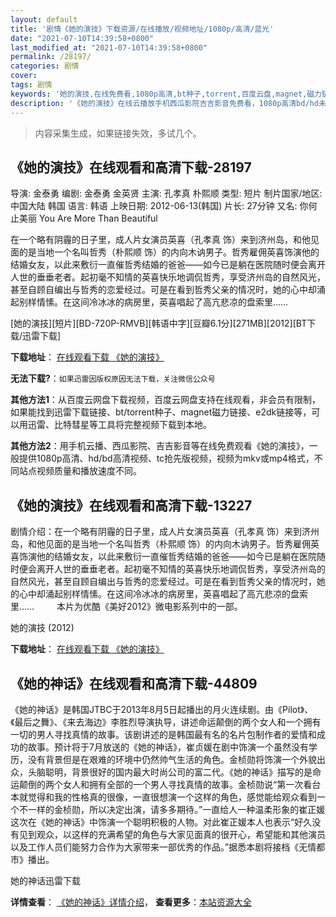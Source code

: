 ```yaml
---
layout: default
title: '剧情《她的演技》下载资源/在线播放/视频地址/1080p/高清/蓝光'
date: "2021-07-10T14:39:58+0800"
last_modified_at: "2021-07-10T14:39:58+0800"
permalink: /28197/
categories: 剧情
cover:
tags: 剧情
keywords: '她的演技,在线免费看,1080p高清,bt种子,torrent,百度云盘,magnet,磁力链,迅雷下载资源'
description: '《她的演技》在线云播放手机西瓜影院吉吉影音免费看，1080p高清bd/hd未删减完整版和tc抢先枪版，mkv/mp4格式，附带bt/torrent种子、magnet/磁力链、百度云盘、网盘资源迅雷下载链接'
---
```


>内容采集生成，如果链接失效，多试几个。


## 《她的演技》在线观看和高清下载-28197

导演: 金泰勇 编剧: 金泰勇 金英贤 主演: 孔孝真 朴熙顺 类型: 短片 制片国家/地区: 中国大陆 韩国 语言: 韩语 上映日期: 2012-06-13(韩国) 片长: 27分钟 又名: 你何止美丽 You Are More Than Beautiful

在一个略有阴霾的日子里，成人片女演员英喜（孔孝真 饰）来到济州岛，和他见面的是当地一个名叫哲秀（朴熙顺 饰）的内向木讷男子。哲秀雇佣英喜饰演他的结婚女友，以此来敷衍一直催哲秀结婚的爸爸——如今已是躺在医院随时便会离开人世的垂垂老者。起初毫不知情的英喜快乐地调侃哲秀，享受济州岛的自然风光，甚至自顾自编出与哲秀的恋爱经过。可是在看到哲秀父亲的情况时，她的心中却涌起别样情愫。在这间冷冰冰的病房里，英喜唱起了高亢悲凉的盘索里……


[她的演技][短片][BD-720P-RMVB][韩语中字][豆瓣6.1分][271MB][2012][BT下载/迅雷下载]

**下载地址**： [在线观看下载 《她的演技》](https://www.btdx8.com/torrent/you_are_more_than_beautiful_2013.html) 


**无法下载?**：`如果迅雷因版权原因无法下载，关注微信公众号 `

**其他方法1**：从百度云网盘下载视频，百度云网盘支持在线观看，非会员有限制，如果能找到迅雷下载链接、bt/torrent种子、magnet磁力链接、e2dk链接等，可以用迅雷、比特彗星等工具将完整视频下载到本地。

**其他方法2**：用手机云播、西瓜影院、吉吉影音等在线免费观看《她的演技》，一般提供1080p高清、hd/bd高清视频、tc抢先版视频，视频为mkv或mp4格式，不同站点视频质量和播放速度不同。


## 《她的演技》在线观看和高清下载-13227

剧情介绍：在一个略有阴霾的日子里，成人片女演员英喜（孔孝真 饰）来到济州岛，和他见面的是当地一个名叫哲秀（朴熙顺 饰）的内向木讷男子。哲秀雇佣英喜饰演他的结婚女友，以此来敷衍一直催哲秀结婚的爸爸——如今已是躺在医院随时便会离开人世的垂垂老者。起初毫不知情的英喜快乐地调侃哲秀，享受济州岛的自然风光，甚至自顾自编出与哲秀的恋爱经过。可是在看到哲秀父亲的情况时，她的心中却涌起别样情愫。在这间冷冰冰的病房里，英喜唱起了高亢悲凉的盘索里……  　　本片为优酷《美好2012》微电影系列中的一部。


她的演技 (2012)

**下载地址**： [在线观看下载 《她的演技》](https://www.btbtdy.me/btdy/dy5909.html) 


## 《她的神话》在线观看和高清下载-44809

《她的神话》是韩国JTBC于2013年8月5日起播出的月火连续剧。由《Pilot》、《最后之舞》、《来去海边》李胜烈导演执导，讲述命运颠倒的两个女人和一个拥有一切的男人寻找真情的故事。该剧讲述的是韩国最有名的名片包制作者的爱情和成功的故事。预计将于7月放送的《她的神话》，崔贞媛在剧中饰演一个虽然没有学历，没有背景但是在艰难的环境中仍然帅气生活的角色。金桢勋将饰演一个外貌出众，头脑聪明，背景很好的国内最大时尚公司的富二代。《她的神话》描写的是命运颠倒的两个女人和拥有全部的一个男人寻找真情的故事。金桢勋说&ldquo;第一次看台本就觉得和我的性格真的很像，一直很想演一个这样的角色，感觉能给观众看到一个不一样的金桢勋，所以决定出演，请多多期待。&rdquo;一直给人一种温柔形象的崔正媛这次在《她的神话》中饰演一个聪明积极的人物。对此崔正媛本人也表示&ldquo;好久没有见到观众，以这样的充满希望的角色与大家见面真的很开心，希望能和其他演员以及工作人员们能努力合作为大家带来一部优秀的作品。&rdquo;据悉本剧将接档《无情都市》播出。</p>


她的神话迅雷下载

**详情查看**： [《她的神话》详情介绍](/movie/44809/)， **查看更多**：[本站资源大全](/movie/t/all/)

